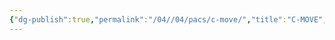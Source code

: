 ```yaml
---
{"dg-publish":true,"permalink":"/04//04/pacs/c-move/","title":"C-MOVE","tags":["医学软件开发","dicom","fo-dicom","pacs"]}
---
```


